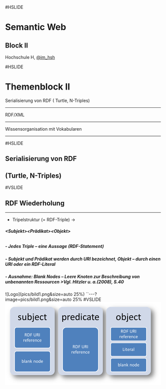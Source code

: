 #HSLIDE

# Semantic Web
## Block II

Hochschule H,
[@im_hsh](https://twitter.com/im_hsh)

#HSLIDE

 # **Themenblock II**
 

   Serialisierung von RDF ( Turtle, N-Triples) 

   -------------------------------------------- 
   RDF/XML

   -------------------------------------------- 
   Wissensorganisation mit Vokabularen

   -------------------------------------------- 


#HSLIDE
   
   
## Serialisierung von RDF 
##      (Turtle, N-Triples) 

#VSLIDE
## RDF Wiederholung ##
--------------------------------------------
  * Tripelstruktur (= RDF-Triple) -&gt;  
######   **&lt;Subjekt&gt;&lt;Prädikat&gt;&lt;Objekt&gt;**
   
#####   - Jedes Triple – eine Aussage (RDF-Statement)
   
#####   - Subjekt und Prädikat werden durch URI bezeichnet, Objekt – durch einen URI oder ein RDF-Literal
   
#####   - Ausnahme: Blank Nodes – Leere Knoten zur Beschreibung von unbenannten Ressourcen >**Vgl. Hitzler u. a.(2008), S.40**

![Logo](pics/bild1.png&size=auto 25%)
``---?image=pics/bild1.png&size=auto 25%
#VSLIDE 
   ![Alternativer Text](/pics/bild1.png)
   

